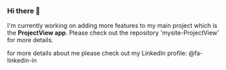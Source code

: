 ### Hi there 👋

I'm currently working on adding more features to my main project which is the **ProjectView app**. Please check out the repository 'mysite-ProjectView' for more details.

for more details about me please check out my LinkedIn profile:
@fa-linkedin-in

<!--
**stachusmith/stachusmith** is a ✨ _special_ ✨ repository because its `README.md` (this file) appears on your GitHub profile.

Here are some ideas to get you started:

- 🔭 I’m currently working on ...
- 🌱 I’m currently learning ...
- 👯 I’m looking to collaborate on ...
- 🤔 I’m looking for help with ...
- 💬 Ask me about ...
- 📫 How to reach me: ...
- 😄 Pronouns: ...
- ⚡ Fun fact: ...
-->
